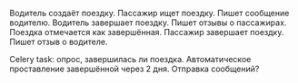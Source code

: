 Водитель создаёт поездку.
Пассажир ищет поездку. Пишет сообщение водителю.
Водитель завершает поездку. Пишет отзывы о пассажирах. Поездка отмечается как завершённая.
Пассажир завершает поездку. Пишет отзыв о водителе.

Celery task: опрос, завершилась ли поездка. Автоматическое проставление завершённой через 2 дня. Отправка сообщений?